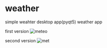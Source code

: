 # weather

simple weahter desktop app(pyqt5)
weather app

first version
![meteo](https://user-images.githubusercontent.com/68188563/119136352-14324480-ba2f-11eb-8d19-0cf64d360e67.png)

second version
![met](https://user-images.githubusercontent.com/68188563/119136447-3035e600-ba2f-11eb-822c-8f8ca58dc260.png)
